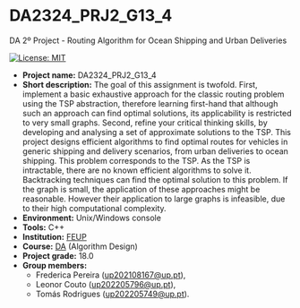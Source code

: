 # DA2324_PRJ2_G13_4
DA 2º Project - Routing Algorithm for Ocean Shipping and Urban Deliveries

[![License: MIT](https://img.shields.io/badge/License-MIT-yellow.svg)](https://opensource.org/licenses/MIT)

- **Project name:** DA2324_PRJ2_G13_4
- **Short description:** The goal of this assignment is twofold. First, implement a basic exhaustive approach for the
classic routing problem using the TSP abstraction, therefore learning first-hand that although
such an approach can find optimal solutions, its applicability is restricted to very small graphs.
Second, refine your critical thinking skills, by developing and analysing a set of approximate
solutions to the TSP. This project designs efficient algorithms to find optimal routes for vehicles in generic shipping and
delivery scenarios, from urban deliveries to ocean shipping. This problem corresponds to the TSP.
As the TSP is intractable, there are no known efficient algorithms to solve it.
Backtracking techniques can find the optimal solution to this problem.
If the graph is small, the application of these approaches might be reasonable.
However their application to large graphs is infeasible, due to their high computational complexity.
- **Environment:** Unix/Windows console
- **Tools:** C++
- **Institution:** [FEUP](https://sigarra.up.pt/feup/en/web_page.Inicial)
- **Course:** [DA](https://sigarra.up.pt/feup/pt/UCURR_GERAL.FICHA_UC_VIEW?pv_ocorrencia_id=520321) (Algorithm Design)
- **Project grade:** 18.0
- **Group members:**
  - Frederica Pereira (up202108167@up.pt),
  - Leonor Couto (up202205796@up.pt),
  - Tomás Rodrigues (up202205749@up.pt).

